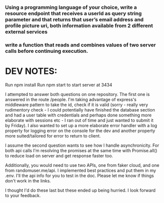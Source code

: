### Using a programming language of your choice, write a resource endpoint that receives a userId as query string parameter and that returns that user’s email address and profile picture uri, both information available from 2 different external services

### write a function that reads and combines values of two server calls before continuing execution.

# DEV NOTES:

Run npm install
Run npm start to start server at 3434

I attempted to answer both questions on one repository. The first one is answered in the route /people. I'm taking advantage of express's middleware pattern to take the id, check if it is valid (sorry - really very rudimentory check - I could potentially have finished the database section and had a user table with credentials and perhaps done something more elaborate with sessions etc - I ran out of time and just wanted to submit it by Friday). I also wanted to set up a more elaborate error handler with a log property for logging error on the console for the dev and another property more suited/tailored for error to return to client.

I assume the second question wants to see how I handle asynchronicity. For both api calls I'm resolving the promises at the same time with Promise.all() to reduce load on server and get response faster too.

Additionally, you would need to use two APIs, one from faker cloud, and one from randomuser.me/api. I implemented best practices and put them in my .env. I'll the api info for you to test in the doc. Please let me know if things don't work in the links.

I thought I'd do these last but these ended up being hurried.
I look forward to your feedback.
